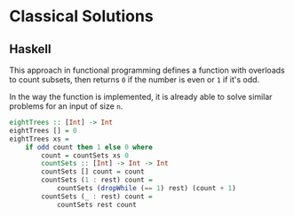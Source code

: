 # Classical Solutions

## Haskell
This approach in functional programming defines a function with overloads to count subsets, then returns `0` if the number is even or `1` if it's odd. <br>

In the way the function is implemented, it is already able to solve similar problems for an input of size `n`.

```haskell
eightTrees :: [Int] -> Int
eightTrees [] = 0
eightTrees xs =
    if odd count then 1 else 0 where
        count = countSets xs 0 
        countSets :: [Int] -> Int -> Int
        countSets [] count = count
        countSets (1 : rest) count = 
            countSets (dropWhile (== 1) rest) (count + 1)
        countSets (_ : rest) count = 
            countSets rest count
```
